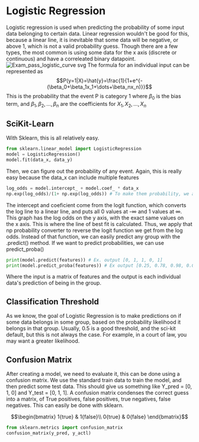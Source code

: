 # Logistic Regression
Logistic regression is used when predicting the probability of some input data belonging to certain data. Linear regression wouldn't be good for this, because a linear
line, it is inevitable that some data will be negative, or above 1, which is not a valid probability guess. Though there are a few types, the most common is using some 
data for the x axis (discrete or continuous) and have a correleated binary datapoint.
![Exam_pass_logistic_curve svg](https://github.com/markstanl/Codecademy-Projects/assets/146277800/3f78bba5-afcf-462e-8efb-33950d5bff85)
The formula for an individual input can be represented as
$$P(y=1|X)=\hat{y}=\frac{1}{1+e^{-(\beta_0+\beta_1x_1+\dots+\beta_nx_n)}}$$
This is the probability that the event P is category 1
where $\beta_0$ is the bias term, and $\beta_1, \beta_2, \dots, \beta_n$ are the coefficients for $X_1, X_2, \dots, X_n$

## SciKit-Learn
With Sklearn, this is all relatively easy. 
```Python
from sklearn.linear_model import LogisticRegression
model = LogisticRegression()
model.fit(data_x, data_y)
```
Then, we can figure out the probability of any event. Again, this is really easy because the data_x can include multiple features
```Python
log_odds = model.intercept_ + model.coef_ * data_x 
np.exp(log_odds)/(1+ np.exp(log_odds)) # To make them probability, we apply the following operation
```
The intercept and coeficient come from the logit function, which converts the log line to a linear line, and puts all 0 values at -$\infty$ and 1 values at $\infty$.
This graph has the log odds on the y axis, with the exact same values on the x axis. This is where the line of best fit is calculated. 
Thus, we apply that np probability converter to reverse the logit function we get from the log odds.
Instead of that function, we can easily predict any group with the .predict() method. If we want to predict probabilities, we can use predict_proba()
```Python
print(model.predict(features)) # Ex. output [0, 1, 1, 0, 1]
print(model.predict_proba(features)) # Ex output [0.25, 0.78, 0.98, 0.02]
```
Where the input is a matrix of features and the output is each individual data's prediction of being in the group. 

## Classification Threshold
As we know, the goal of Logistic Regression is to make predictions on if some data belongs in some group, based on the probability likelihood it belongs in that group.
Usually, 0.5 is a good threshold, and the sci-kit default, but this is not always the case. For example, in a court of law, you may want a greater likelihood.

## Confusion Matrix
After creating a model, we need to evaluate it, this can be done using a confusion matrix. We use the standard train data to train the model, and then predict
some test data. This should give us something like Y_pred = [0, 1, 0] and Y_test = [0, 1, 1]. A confusion matrix condenses the correct guess into a matrix, of
True positives, false positives, true negatives, false negatives. This can easily be done with sklearn.

$$\begin{bmatrix}
1{true} & 1{false}\\
0{true} & 0{false}
\end{bmatrix}$$
```Python
from sklearn.metrics import confusion_matrix
confusion_matrix(y_pred, y_actl)
```
